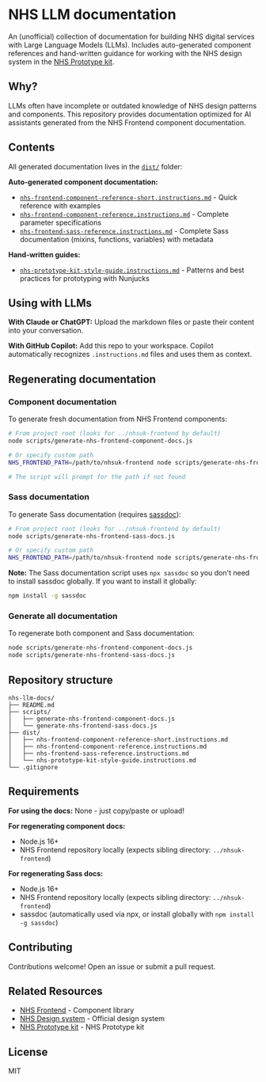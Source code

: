 # NHS LLM documentation

An (unofficial) collection of documentation for building NHS digital services with Large Language Models (LLMs). Includes auto-generated component references and hand-written guidance for working with the NHS design system in the [NHS Prototype kit](https://prototype-kit.service.manual.nhs.uk/).

## Why?

LLMs often have incomplete or outdated knowledge of NHS design patterns and components. This repository provides documentation optimized for AI assistants generated from the NHS Frontend component documentation.

## Contents

All generated documentation lives in the [`dist/`](dist/) folder:

**Auto-generated component documentation:**
- [`nhs-frontend-component-reference-short.instructions.md`](dist/nhs-frontend-component-reference-short.instructions.md) - Quick reference with examples
- [`nhs-frontend-component-reference.instructions.md`](dist/nhs-frontend-component-reference.instructions.md) - Complete parameter specifications
- [`nhs-frontend-sass-reference.instructions.md`](dist/nhs-frontend-sass-reference.instructions.md) - Complete Sass documentation (mixins, functions, variables) with metadata

**Hand-written guides:**
- [`nhs-prototype-kit-style-guide.instructions.md`](dist/nhs-prototype-kit-style-guide.instructions.md) - Patterns and best practices for prototyping with Nunjucks

## Using with LLMs

**With Claude or ChatGPT:** Upload the markdown files or paste their content into your conversation.

**With GitHub Copilot:** Add this repo to your workspace. Copilot automatically recognizes `.instructions.md` files and uses them as context.

## Regenerating documentation

### Component documentation

To generate fresh documentation from NHS Frontend components:

```bash
# From project root (looks for ../nhsuk-frontend by default)
node scripts/generate-nhs-frontend-component-docs.js

# Or specify custom path
NHS_FRONTEND_PATH=/path/to/nhsuk-frontend node scripts/generate-nhs-frontend-component-docs.js

# The script will prompt for the path if not found
```

### Sass documentation

To generate Sass documentation (requires [sassdoc](https://www.npmjs.com/package/sassdoc)):

```bash
# From project root (looks for ../nhsuk-frontend by default)
node scripts/generate-nhs-frontend-sass-docs.js

# Or specify custom path
NHS_FRONTEND_PATH=/path/to/nhsuk-frontend node scripts/generate-nhs-frontend-sass-docs.js
```

**Note:** The Sass documentation script uses `npx sassdoc` so you don't need to install sassdoc globally. If you want to install it globally:

```bash
npm install -g sassdoc
```

### Generate all documentation

To regenerate both component and Sass documentation:

```bash
node scripts/generate-nhs-frontend-component-docs.js
node scripts/generate-nhs-frontend-sass-docs.js
```

## Repository structure

```
nhs-llm-docs/
├── README.md
├── scripts/
│   ├── generate-nhs-frontend-component-docs.js
│   └── generate-nhs-frontend-sass-docs.js
├── dist/
│   ├── nhs-frontend-component-reference-short.instructions.md
│   ├── nhs-frontend-component-reference.instructions.md
│   ├── nhs-frontend-sass-reference.instructions.md
│   └── nhs-prototype-kit-style-guide.instructions.md
└── .gitignore
```

## Requirements

**For using the docs:** None - just copy/paste or upload!

**For regenerating component docs:**
- Node.js 16+
- NHS Frontend repository locally (expects sibling directory: `../nhsuk-frontend`)

**For regenerating Sass docs:**
- Node.js 16+
- NHS Frontend repository locally (expects sibling directory: `../nhsuk-frontend`)
- sassdoc (automatically used via npx, or install globally with `npm install -g sassdoc`)

## Contributing

Contributions welcome! Open an issue or submit a pull request.

## Related Resources

- [NHS Frontend](https://github.com/nhsuk/nhsuk-frontend) - Component library
- [NHS Design system](https://service-manual.nhs.uk/design-system) - Official design system
- [NHS Prototype kit](https://prototype-kit.service.manual.nhs.uk/) - NHS Prototype kit

## License

MIT